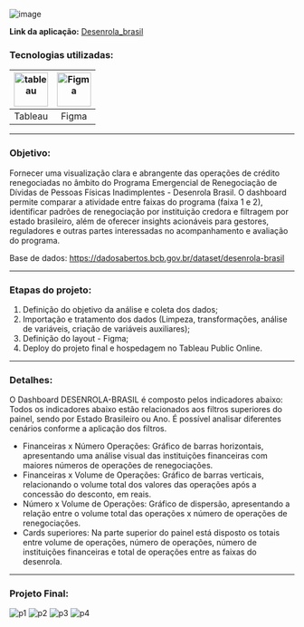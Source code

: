 ![image](https://github.com/AlbertoFAraujo/Tableau_Vendas/assets/105552990/79200eae-2ce6-4cdb-9772-d06fab016bfb)

**Link da aplicação:** [Desenrola_brasil](https://public.tableau.com/views/Dashboard_desenrola_brasil/Dashboard_desenrola_brasil?:language=pt-BR&:sid=&:display_count=n&:origin=viz_share_link)

### Tecnologias utilizadas: 
| [<img align="center" alt="tableau" height="60" width="60" src="https://github.com/AlbertoFAraujo/Tableau_Vendas/assets/105552990/6eb598df-9600-4295-a378-e23dd97b6c3c">](https://powerbi.microsoft.com/pt-br/desktop/) | [<img align="center" alt="Figma" height="60" width="60" src="https://github.com/AlbertoFAraujo/PBI_DashboardSAC/assets/105552990/41c4197b-df11-4c43-8b84-6af9f1edbddb">](https://www.streamlit.io/) |
|:---:|:---:|
| Tableau | Figma |
<hr>

### Objetivo: 

Fornecer uma visualização clara e abrangente das operações de crédito renegociadas no âmbito do Programa Emergencial de Renegociação de Dívidas de Pessoas Físicas Inadimplentes - Desenrola Brasil. O dashboard permite comparar a atividade entre faixas do programa (faixa 1 e 2), identificar padrões de renegociação por instituição credora e filtragem por estado brasileiro, além de oferecer insights acionáveis para gestores, reguladores e outras partes interessadas no acompanhamento e avaliação do programa.

Base de dados: https://dadosabertos.bcb.gov.br/dataset/desenrola-brasil
<hr>

### Etapas do projeto:

1. Definição do objetivo da análise e coleta dos dados;
2. Importação e tratamento dos dados (Limpeza, transformações, análise de variáveis, criação de variáveis auxiliares);
3. Definição do layout - Figma;
4. Deploy do projeto final e hospedagem no Tableau Public Online.
<hr>


### Detalhes:

O Dashboard DESENROLA-BRASIL é composto pelos indicadores abaixo:
Todos os indicadores abaixo estão relacionados aos filtros superiores do painel, sendo por Estado Brasileiro ou Ano. É possível analisar diferentes cenários conforme a aplicação dos filtros.
- Financeiras x Número Operações: Gráfico de barras horizontais, apresentando uma análise visual das instituições financeiras com maiores números de operações de renegociações.
- Financeiras x Volume de Operações: Gráfico de barras verticais, relacionando o volume total dos valores das operações após a concessão do desconto, em reais.
- Número x Volume de Operações: Gráfico de dispersão, apresentando a relação entre o volume total das operações x número de operações de renegociações.
- Cards superiores: Na parte superior do painel está disposto os totais entre volume de operações, número de operações, número de instituições financeiras e total de operações entre as faixas do desenrola.
<hr>

### Projeto Final:
![p1](https://github.com/AlbertoFAraujo/Tableau_Vendas/assets/105552990/057cc883-7613-41cf-9d35-d5e1133ebd9c)
![p2](https://github.com/AlbertoFAraujo/Tableau_Vendas/assets/105552990/aa1a9d94-4248-445f-a113-03648833ff93)
![p3](https://github.com/AlbertoFAraujo/Tableau_Vendas/assets/105552990/749d533d-7984-43c7-a131-d2bfc76ab32a)
![p4](https://github.com/AlbertoFAraujo/Tableau_Vendas/assets/105552990/7fa605b3-14c0-49cb-8acb-a01c0bcb05ea)
